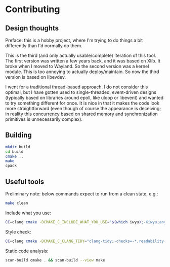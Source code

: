 # Contributing


## Design thoughts

Preface: this is a hobby project, where I'm trying to do things a bit
differently than I'd normally do them.

This is the third (and only actually usable/complete) iteration of this tool.
The first version was written a few years back, and it was based on Xlib.
It broke when I moved to Wayland. So the second version was a kernel module.
This is too annoying to actually deploy/maintain.
So now the third version is based on libevdev.

I went for a traditional thread-based approach. I do not consider this optimal,
but I have gotten used to single-threaded, event-driven designs (typically based
on libraries around epoll, like uloop or libevent) and wanted to try something
different for once. It is nice in that it makes the code look more straightforward
(even though of course the appearance is deceiving; in reality this concurrency
based on shared memory and synchronization primitives is unnecessarily complex).


## Building

```sh
mkdir build
cd build
cmake ..
make
cpack
```

## Useful tools

Preliminary note: below commands expect to run from a clean state, e.g.:

```sh
make clean
```

Include what you use:

```sh
CC=clang cmake -DCMAKE_C_INCLUDE_WHAT_YOU_USE="$(which iwyu);-Xiwyu;any;-Xiwyu;iwyu;-Xiwyu;args" cmake . && CC=clang make
```

Style check:

```sh
CC=clang cmake -DCMAKE_C_CLANG_TIDY="clang-tidy;-checks=-*,readability-*" cmake . && CC=clang make
```

Static code analysis:

```sh
scan-build cmake . && scan-build --view make
```
